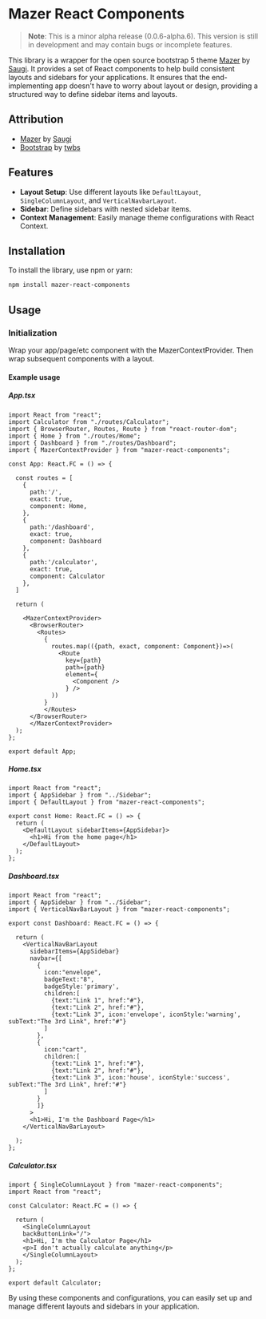 # Mazer React Components

> **Note**: This is a minor alpha release (0.0.6-alpha.6). This version is still in development and may contain bugs or incomplete features.

This library is a wrapper for the open source bootstrap 5 theme [Mazer](https://github.com/zuramai/mazer) by [Saugi](https://github.com/zuramai). It provides a set of React components to help build consistent layouts and sidebars for your applications. It ensures that the end-implementing app doesn't have to worry about layout or design, providing a structured way to define sidebar items and layouts.

## Attribution

 - [Mazer](https://github.com/zuramai/mazer) by [Saugi](https://github.com/zuramai)
 - [Bootstrap](https://github.com/twbs/bootstrap) by [twbs](https://github.com/twbs/bootstrap)

## Features

- **Layout Setup**: Use different layouts like `DefaultLayout`, `SingleColumnLayout`, and `VerticalNavbarLayout`.
- **Sidebar**: Define sidebars with nested sidebar items.
- **Context Management**: Easily manage theme configurations with React Context.

## Installation

To install the library, use npm or yarn:

```bash
npm install mazer-react-components
```

## Usage 
### Initialization
Wrap your app/page/etc component with the MazerContextProvider. Then wrap subsequent components with a layout. 

#### Example usage

##### App.tsx
```tsx
import React from "react";
import Calculator from "./routes/Calculator";
import { BrowserRouter, Routes, Route } from "react-router-dom";
import { Home } from "./routes/Home";
import { Dashboard } from "./routes/Dashboard";
import { MazerContextProvider } from "mazer-react-components";

const App: React.FC = () => {

  const routes = [
    {
      path:'/',
      exact: true,
      component: Home,
    },
    {
      path:'/dashboard',
      exact: true,
      component: Dashboard
    },
    {
      path:'/calculator',
      exact: true,
      component: Calculator
    },
  ]

  return (

    <MazerContextProvider>
      <BrowserRouter>
        <Routes>
          {
            routes.map(({path, exact, component: Component})=>(
              <Route
                key={path}
                path={path}
                element={ 
                  <Component />
                } />
            ))
          }
          </Routes>
      </BrowserRouter>
      </MazerContextProvider>
  );
};

export default App;
```
##### Home.tsx
```tsx
import React from "react";
import { AppSidebar } from "../Sidebar";
import { DefaultLayout } from "mazer-react-components";

export const Home: React.FC = () => {
  return (
    <DefaultLayout sidebarItems={AppSidebar}>
      <h1>Hi from the home page</h1>
    </DefaultLayout>
  );
};
```

##### Dashboard.tsx
```tsx
import React from "react";
import { AppSidebar } from "../Sidebar";
import { VerticalNavBarLayout } from "mazer-react-components";

export const Dashboard: React.FC = () => {
 
  return (
    <VerticalNavBarLayout 
      sidebarItems={AppSidebar} 
      navbar={[
        {
          icon:"envelope",
          badgeText:"8",
          badgeStyle:'primary',
          children:[
            {text:"Link 1", href:"#"},
            {text:"Link 2", href:"#"},
            {text:"Link 3", icon:'envelope', iconStyle:'warning', subText:"The 3rd Link", href:"#"}
          ]
        },
        {
          icon:"cart",
          children:[
            {text:"Link 1", href:"#"},
            {text:"Link 2", href:"#"},
            {text:"Link 3", icon:'house', iconStyle:'success', subText:"The 3rd Link", href:"#"}
          ]
        }
        ]}
      >
      <h1>Hi, I'm the Dashboard Page</h1>
    </VerticalNavBarLayout>
    
  );
};

```

##### Calculator.tsx
```tsx
import { SingleColumnLayout } from "mazer-react-components";
import React from "react";

const Calculator: React.FC = () => {
 
  return (
    <SingleColumnLayout
    backButtonLink="/">
    <h1>Hi, I'm the Calculator Page</h1>
    <p>I don't actually calculate anything</p>
    </SingleColumnLayout>
  );
};

export default Calculator;

```

By using these components and configurations, you can easily set up and manage different layouts and sidebars in your application.